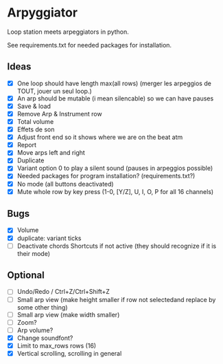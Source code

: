 # Arpyggiator

Loop station meets arpeggiators in python.

See requirements.txt for needed packages for installation.

## Ideas

- [x] One loop should have length max(all rows) (merger les arpeggios de TOUT, jouer un seul loop.)
- [x] An arp should be mutable (i mean silencable) so we can have pauses
- [x] Save & load
- [X] Remove Arp & Instrument row 
- [X] Total volume
- [x] Effets de son
- [x] Adjust front end so it shows where we are on the beat atm
- [x] Report
- [x] Move arps left and right
- [x] Duplicate
- [x] Variant option 0 to play a silent sound (pauses in arpeggios possible)
- [x] Needed packages for program installation? (requirements.txt?)
- [x] No mode (all buttons deactivated)
- [x] Mute whole row by key press (1-0, [Y/Z], U, I, O, P for all 16 channels)

## Bugs

- [x] Volume
- [x] duplicate: variant ticks
- [ ] Deactivate chords Shortcuts if not active (they should recognize if it is their mode)

## Optional

- [ ] Undo/Redo / Ctrl+Z/Ctrl+Shift+Z
- [ ] Small arp view (make height smaller if row not selectedand replace by some other thing)
- [ ] Small arp view (make width smaller)
- [ ] Zoom?
- [ ] Arp volume?
- [x] Change soundfont?
- [x] Limit to max_rows rows (16)
- [x] Vertical scrolling, scrolling in general
